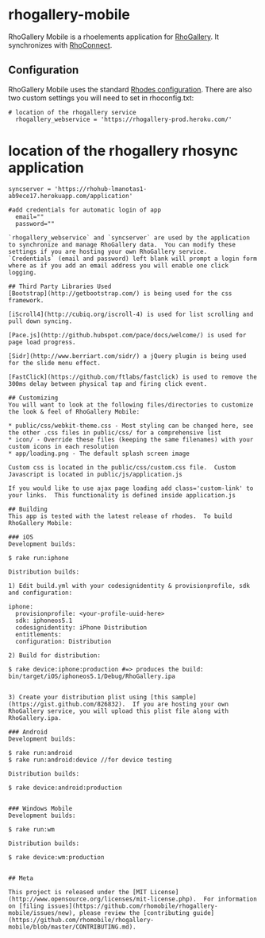 rhogallery-mobile
=================
RhoGallery Mobile is a rhoelements application for [RhoGallery](https://gallery.rhohub.com).  It synchronizes with [RhoConnect](http://www.motorolasolutions.com/US-EN/Business+Product+and+Services/Software+and+Applications/RhoMobile+Suite/RhoConnect).

## Configuration
RhoGallery Mobile uses the standard [Rhodes configuration](http://docs.rhomobile.com/rhodes/configuration).  There are also two custom settings you will need to set in rhoconfig.txt:
  ```
  # location of the rhogallery service
    rhogallery_webservice = 'https://rhogallery-prod.heroku.com/'
  ```
  # location of the rhogallery rhosync application
    syncserver = 'https://rhohub-lmanotas1-ab9ece17.herokuapp.com/application'
  ```
  #add credentials for automatic login of app
    email=""
    password=""
  
`rhogallery_webservice` and `syncserver` are used by the application to synchronize and manage RhoGallery data.  You can modify these settings if you are hosting your own RhoGallery service.  `Credentials` (email and password) left blank will prompt a login form where as if you add an email address you will enable one click logging.

## Third Party Libraries Used
[Bootstrap](http://getbootstrap.com/) is being used for the css framework.

[iScroll4](http://cubiq.org/iscroll-4) is used for list scrolling and pull down syncing.

[Pace.js](http://github.hubspot.com/pace/docs/welcome/) is used for page load progress.

[Sidr](http://www.berriart.com/sidr/) a jQuery plugin is being used for the slide menu effect.

[FastClick](https://github.com/ftlabs/fastclick) is used to remove the 300ms delay between physical tap and firing click event.

## Customizing
You will want to look at the following files/directories to customize the look & feel of RhoGallery Mobile:

* public/css/webkit-theme.css - Most styling can be changed here, see the other .css files in public/css/ for a comprehensive list
* icon/ - Override these files (keeping the same filenames) with your custom icons in each resolution
* app/loading.png - The default splash screen image

Custom css is located in the public/css/custom.css file.  Custom Javascript is located in public/js/application.js

If you would like to use ajax page loading add class='custom-link' to your links.  This functionality is defined inside application.js

## Building
This app is tested with the latest release of rhodes.  To build RhoGallery Mobile:

### iOS
Development builds:

  $ rake run:iphone
  
Distribution builds:

1) Edit build.yml with your codesignidentity & provisionprofile, sdk and configuration:

  iphone: 
    provisionprofile: <your-profile-uuid-here>
    sdk: iphoneos5.1
    codesignidentity: iPhone Distribution
    entitlements: 
    configuration: Distribution

2) Build for distribution:

  $ rake device:iphone:production #=> produces the build: bin/target/iOS/iphoneos5.1/Debug/RhoGallery.ipa
  
  
3) Create your distribution plist using [this sample](https://gist.github.com/826832).  If you are hosting your own RhoGallery service, you will upload this plist file along with RhoGallery.ipa.

### Android
Development builds:

  $ rake run:android
  $ rake run:android:device //for device testing
  
Distribution builds:
  
  $ rake device:android:production


### Windows Mobile
Development builds:

  $ rake run:wm
  
Distribution builds:
  
  $ rake device:wm:production


## Meta

This project is released under the [MIT License](http://www.opensource.org/licenses/mit-license.php).  For information on [filing issues](https://github.com/rhomobile/rhogallery-mobile/issues/new), please review the [contributing guide](https://github.com/rhomobile/rhogallery-mobile/blob/master/CONTRIBUTING.md).
